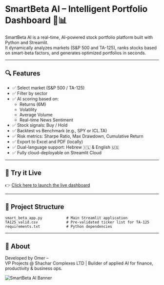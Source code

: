 # SmartBeta AI – Intelligent Portfolio Dashboard 🧠📊

SmartBeta AI is a real-time, AI-powered stock portfolio platform built with Python and Streamlit.  
It dynamically analyzes markets (S&P 500 and TA-125), ranks stocks based on smart-beta factors, and generates optimized portfolios in seconds.

---

## 🔍 Features

- ✅ Select market (S&P 500 / TA-125)
- ✅ Filter by sector
- ✅ AI scoring based on:
  - Returns (6M)
  - Volatility
  - Average Volume
  - Real-time News Sentiment
- ✅ Stock signals: Buy / Hold
- ✅ Backtest vs Benchmark (e.g., SPY or ICL.TA)
- ✅ Risk metrics: Sharpe Ratio, Max Drawdown, Cumulative Return
- ✅ Export to Excel and PDF (locally)
- ✅ Dual-language support: Hebrew 🇮🇱 & English 🇺🇸
- ✅ Fully cloud-deployable on Streamlit Cloud

---

## 🚀 Try it Live

👉 [Click here to launch the live dashboard](https://smartbeta-ai-ferwkebn5touhgb7bwsfs3.streamlit.app/)

---

## 📁 Project Structure

```
smart_beta_app.py           # Main Streamlit application
TA125_valid.csv             # Pre-validated ticker list for TA-125
requirements.txt            # Python dependencies
```

---

## 🧠 About

Developed by Omer –  
VP Projects @ Shachar Complexes LTD | Builder of applied AI for finance, productivity & business ops.

![SmartBeta AI Banner](https://github.com/YOUR-USERNAME/smartbeta-ai/blob/main/banner.png?raw=true)


